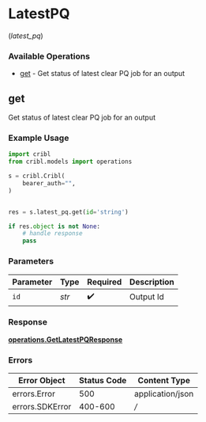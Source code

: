 # LatestPQ
(*latest_pq*)

### Available Operations

* [get](#get) - Get status of latest clear PQ job for an output

## get

Get status of latest clear PQ job for an output

### Example Usage

```python
import cribl
from cribl.models import operations

s = cribl.Cribl(
    bearer_auth="",
)


res = s.latest_pq.get(id='string')

if res.object is not None:
    # handle response
    pass
```

### Parameters

| Parameter          | Type               | Required           | Description        |
| ------------------ | ------------------ | ------------------ | ------------------ |
| `id`               | *str*              | :heavy_check_mark: | Output Id          |


### Response

**[operations.GetLatestPQResponse](../../models/operations/getlatestpqresponse.md)**
### Errors

| Error Object     | Status Code      | Content Type     |
| ---------------- | ---------------- | ---------------- |
| errors.Error     | 500              | application/json |
| errors.SDKError  | 400-600          | */*              |
